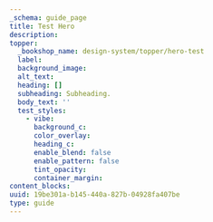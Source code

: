 ```yaml
---
_schema: guide_page
title: Test Hero
description:
topper:
  _bookshop_name: design-system/topper/hero-test
  label:
  background_image:
  alt_text:
  heading: []
  subheading: Subheading.
  body_text: ''
  test_styles:
    - vibe:
      background_c:
      color_overlay:
      heading_c:
      enable_blend: false
      enable_pattern: false
      tint_opacity:
      container_margin:
content_blocks:
uuid: 19be301a-b145-440a-827b-04928fa407be
type: guide
---
```

